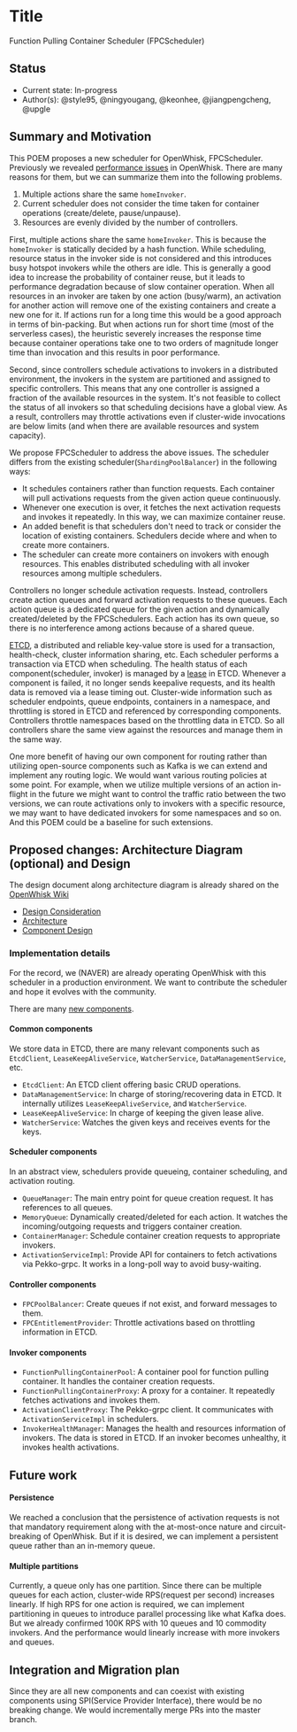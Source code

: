 <!--
#
# Licensed to the Apache Software Foundation (ASF) under one or more
# contributor license agreements.  See the NOTICE file distributed with
# this work for additional information regarding copyright ownership.
# The ASF licenses this file to You under the Apache License, Version 2.0
# (the "License"); you may not use this file except in compliance with
# the License.  You may obtain a copy of the License at
#
#     http://www.apache.org/licenses/LICENSE-2.0
#
# Unless required by applicable law or agreed to in writing, software
# distributed under the License is distributed on an "AS IS" BASIS,
# WITHOUT WARRANTIES OR CONDITIONS OF ANY KIND, either express or implied.
# See the License for the specific language governing permissions and
# limitations under the License.
#
-->

# Title
Function Pulling Container Scheduler (FPCScheduler)

## Status
* Current state: In-progress
* Author(s): @style95, @ningyougang, @keonhee, @jiangpengcheng, @upgle

## Summary and Motivation

This POEM proposes a new scheduler for OpenWhisk, FPCScheduler.
Previously we revealed [performance issues](https://cwiki.apache.org/confluence/display/OPENWHISK/Autonomous+Container+Scheduling+v1) in OpenWhisk.
There are many reasons for them, but we can summarize them into the following problems.

1. Multiple actions share the same `homeInvoker`.
2. Current scheduler does not consider the time taken for container operations (create/delete, pause/unpause).
3. Resources are evenly divided by the number of controllers.

First, multiple actions share the same `homeInvoker`. This is because the `homeInvoker` is statically decided by a hash function.
While scheduling, resource status in the invoker side is not considered and this introduces busy hotspot invokers while the others are idle.
This is generally a good idea to increase the probability of container reuse, but it leads to performance degradation because of slow container operation.
When all resources in an invoker are taken by one action (busy/warm), an activation for another action will remove one of the existing containers and create a new one for it.
If actions run for a long time this would be a good approach in terms of bin-packing. But when actions run for short time (most of the serverless cases),
the heuristic severely increases the response time because container operations take one to two orders of magnitude longer time than invocation and this results in poor performance.

Second, since controllers schedule activations to invokers in a distributed environment, the invokers in the system are partitioned and assigned to specific controllers. This means that any one controller is assigned a fraction of the available resources in the system.
It's not feasible to collect the status of all invokers so that scheduling decisions have a global view.
As a result, controllers may throttle activations even if cluster-wide invocations are below limits (and when there are available resources and system capacity).

We propose FPCScheduler to address the above issues.
The scheduler differs from the existing scheduler(`ShardingPoolBalancer`) in the following ways:
- It schedules containers rather than function requests. Each container will pull activations requests from the given action queue continuously.
- Whenever one execution is over, it fetches the next activation requests and invokes it repeatedly. In this way, we can maximize container reuse.
- An added benefit is that schedulers don't need to track or consider the location of existing containers. Schedulers decide where and when to create more containers.
- The scheduler can create more containers on invokers with enough resources. This enables distributed scheduling with all invoker resources among multiple schedulers.

Controllers no longer schedule activation requests. Instead, controllers create action queues and forward activation requests to these queues.
Each action queue is a dedicated queue for the given action and dynamically created/deleted by the FPCSchedulers. Each action has its own queue, so there is no interference among actions because of a shared queue.

[ETCD](https://github.com/etcd-io/etcd), a distributed and reliable key-value store is used for a transaction, health-check, cluster information sharing, etc.
Each scheduler performs a transaction via ETCD when scheduling. The health status of each component(scheduler, invoker) is managed by a [lease](https://help.compose.com/docs/etcd-using-etcd3-features#leases) in ETCD.
Whenever a component is failed, it no longer sends keepalive requests, and its health data is removed via a lease timing out.
Cluster-wide information such as scheduler endpoints, queue endpoints, containers in a namespace, and throttling is stored in ETCD and referenced by corresponding components.
Controllers throttle namespaces based on the throttling data in ETCD. So all controllers share the same view against the resources and manage them in the same way.

One more benefit of having our own component for routing rather than utilizing open-source components such as Kafka is we can extend and implement any routing logic.
We would want various routing policies at some point. For example, when we utilize multiple versions of an action in-flight in the future we might want to control the traffic ratio between the two versions,
we can route activations only to invokers with a specific resource, we may want to have dedicated invokers for some namespaces and so on. And this POEM could be a baseline for such extensions.

## Proposed changes: Architecture Diagram (optional) and Design
The design document along architecture diagram is already shared on the [OpenWhisk Wiki](https://cwiki.apache.org/confluence/display/OPENWHISK/Apache+OpenWhisk+Project+Wiki?src=sidebar)

* [Design Consideration](https://cwiki.apache.org/confluence/display/OPENWHISK/Design+consideration?src=contextnavpagetreemode)
* [Architecture](https://cwiki.apache.org/confluence/display/OPENWHISK/System+Architecture)
* [Component Design](https://cwiki.apache.org/confluence/display/OPENWHISK/Component+Design)

### Implementation details

For the record, we (NAVER) are already operating OpenWhisk with this scheduler in a production environment.
We want to contribute the scheduler and hope it evolves with the community.

There are many [new components](https://cwiki.apache.org/confluence/display/OPENWHISK/Component+Design).

#### Common components
We store data in ETCD, there are many relevant components such as `EtcdClient`, `LeaseKeepAliveService`, `WatcherService`, `DataManagementService`, etc.

* `EtcdClient`: An ETCD client offering basic CRUD operations.
* `DataManagementService`: In charge of storing/recovering data in ETCD. It internally utilizes `LeaseKeepAliveService`, and `WatcherService`.
* `LeaseKeepAliveService`: In charge of keeping the given lease alive.
* `WatcherService`: Watches the given keys and receives events for the keys.

#### Scheduler components

In an abstract view, schedulers provide queueing, container scheduling, and activation routing.

* `QueueManager`: The main entry point for queue creation request. It has references to all queues.
* `MemoryQueue`: Dynamically created/deleted for each action. It watches the incoming/outgoing requests and triggers container creation.
* `ContainerManager`: Schedule container creation requests to appropriate invokers.
* `ActivationServiceImpl`: Provide API for containers to fetch activations via Pekko-grpc. It works in a long-poll way to avoid busy-waiting.

#### Controller components
* `FPCPoolBalancer`: Create queues if not exist, and forward messages to them.
* `FPCEntitlementProvider`: Throttle activations based on throttling information in ETCD.

#### Invoker components

* `FunctionPullingContainerPool`: A container pool for function pulling container. It handles the container creation requests.
* `FunctionPullingContainerProxy`: A proxy for a container. It repeatedly fetches activations and invokes them.
* `ActivationClientProxy`: The Pekko-grpc client. It communicates with `ActivationServiceImpl` in schedulers.
* `InvokerHealthManager`: Manages the health and resources information of invokers. The data is stored in ETCD. If an invoker becomes unhealthy, it invokes health activations.

## Future work

#### Persistence

We reached a conclusion that the persistence of activation requests is not that mandatory requirement along with the at-most-once nature and circuit-breaking of OpenWhisk.
But if it is desired, we can implement a persistent queue rather than an in-memory queue.

#### Multiple partitions

Currently, a queue only has one partition. Since there can be multiple queues for each action, cluster-wide RPS(request per second) increases linearly.
If high RPS for one action is required, we can implement partitioning in queues to introduce parallel processing like what Kafka does.
But we already confirmed 100K RPS with 10 queues and 10 commodity invokers. And the performance would linearly increase with more invokers and queues.

## Integration and Migration plan

Since they are all new components and can coexist with existing components using SPI(Service Provider Interface), there would be no breaking change.
We would incrementally merge PRs into the master branch.
